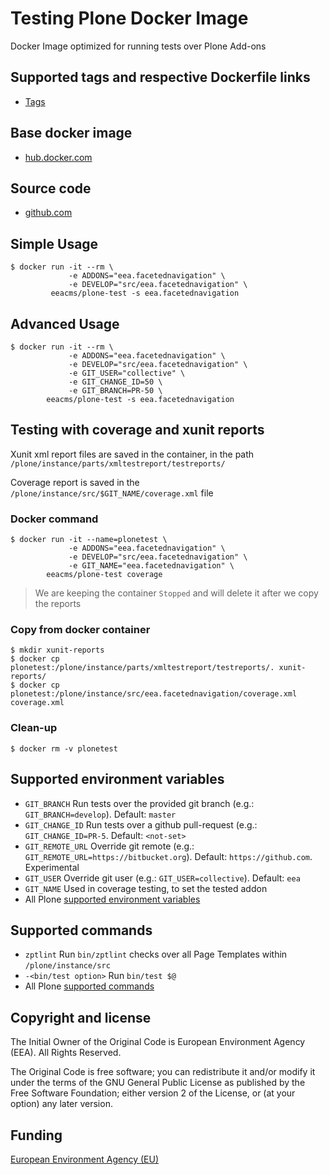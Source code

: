 # Testing Plone Docker Image

Docker Image optimized for running tests over Plone Add-ons


## Supported tags and respective Dockerfile links

  - [Tags](https://hub.docker.com/r/eeacms/plone-test/tags/)


## Base docker image

 - [hub.docker.com](https://hub.docker.com/r/eeacms/plone-test/)


## Source code

  - [github.com](http://github.com/eea/eea.docker.plone-test)


## Simple Usage

    $ docker run -it --rm \
                 -e ADDONS="eea.facetednavigation" \
                 -e DEVELOP="src/eea.facetednavigation" \
             eeacms/plone-test -s eea.facetednavigation


## Advanced Usage

    $ docker run -it --rm \
                 -e ADDONS="eea.facetednavigation" \
                 -e DEVELOP="src/eea.facetednavigation" \
                 -e GIT_USER="collective" \
                 -e GIT_CHANGE_ID=50 \
                 -e GIT_BRANCH=PR-50 \
            eeacms/plone-test -s eea.facetednavigation


## Testing with coverage and xunit reports

Xunit xml report files are saved in the container, in the path `/plone/instance/parts/xmltestreport/testreports/`

Coverage report is saved in the `/plone/instance/src/$GIT_NAME/coverage.xml` file

### Docker command

    $ docker run -it --name=plonetest \
                 -e ADDONS="eea.facetednavigation" \
                 -e DEVELOP="src/eea.facetednavigation" \
                 -e GIT_NAME="eea.facetednavigation" \
            eeacms/plone-test coverage

> We are keeping the container `Stopped` and will delete it after we copy the reports

### Copy from docker container

    $ mkdir xunit-reports
    $ docker cp plonetest:/plone/instance/parts/xmltestreport/testreports/. xunit-reports/
    $ docker cp plonetest:/plone/instance/src/eea.facetednavigation/coverage.xml coverage.xml
    
### Clean-up

    $ docker rm -v plonetest
            
## Supported environment variables

* `GIT_BRANCH` Run tests over the provided git branch (e.g.: `GIT_BRANCH=develop`). Default: `master`
* `GIT_CHANGE_ID` Run tests over a github pull-request (e.g.: `GIT_CHANGE_ID=PR-5`. Default: `<not-set>`
* `GIT_REMOTE_URL` Override git remote (e.g.: `GIT_REMOTE_URL=https://bitbucket.org`). Default: `https://github.com`. Experimental
* `GIT_USER` Override git user (e.g.: `GIT_USER=collective`). Default: `eea`
* `GIT_NAME` Used in coverage testing, to set the tested addon
* All Plone [supported environment variables](https://github.com/plone/plone.docker#supported-environment-variables)


## Supported commands

* `zptlint` Run `bin/zptlint` checks over all Page Templates within `/plone/instance/src`
* `-<bin/test option>` Run `bin/test $@`
* All Plone [supported commands](https://github.com/plone/plone.docker#usage)


## Copyright and license

The Initial Owner of the Original Code is European Environment Agency (EEA).
All Rights Reserved.

The Original Code is free software;
you can redistribute it and/or modify it under the terms of the GNU
General Public License as published by the Free Software Foundation;
either version 2 of the License, or (at your option) any later
version.

## Funding

[European Environment Agency (EU)](http://eea.europa.eu)
